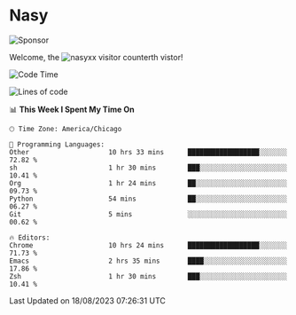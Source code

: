 # Nasy

<!--
<p align="center">
<img height="200" src="https://github-readme-stats.vercel.app/api?username=nasyxx&count_private=true&show_icons=true&theme=dracula&include_all_commits=true"/>
<img height="200" src="https://github-readme-stats.vercel.app/api/top-langs/?username=nasyxx&theme=dracula&hide=html,jupyter+notebook&count_private=true&show_icons=true"/>
</p>

  
----------------
-->

![Sponsor](https://img.shields.io/static/v1.svg?label=Sponsor&message=%E2%9D%A4&logo=GitHub&style=flat&color=pink)
 
Welcome, the ![nasyxx visitor counter](https://count.getloli.com/get/@nasyxx?theme=rule34)th vistor!
 
<!--START_SECTION:waka-->
![Code Time](http://img.shields.io/badge/Code%20Time-3%2C649%20hrs%2044%20mins-blue)

![Lines of code](https://img.shields.io/badge/From%20Hello%20World%20I%27ve%20Written-6.3%20million%20lines%20of%20code-blue)

📊 **This Week I Spent My Time On** 

```text
🕑︎ Time Zone: America/Chicago

💬 Programming Languages: 
Other                    10 hrs 33 mins      ██████████████████░░░░░░░   72.82 % 
sh                       1 hr 30 mins        ███░░░░░░░░░░░░░░░░░░░░░░   10.41 % 
Org                      1 hr 24 mins        ██░░░░░░░░░░░░░░░░░░░░░░░   09.73 % 
Python                   54 mins             ██░░░░░░░░░░░░░░░░░░░░░░░   06.27 % 
Git                      5 mins              ░░░░░░░░░░░░░░░░░░░░░░░░░   00.62 % 

🔥 Editors: 
Chrome                   10 hrs 24 mins      ██████████████████░░░░░░░   71.73 % 
Emacs                    2 hrs 35 mins       ████░░░░░░░░░░░░░░░░░░░░░   17.86 % 
Zsh                      1 hr 30 mins        ███░░░░░░░░░░░░░░░░░░░░░░   10.41 % 
```


 Last Updated on 18/08/2023 07:26:31 UTC
<!--END_SECTION:waka-->

<!-- ![visitors](https://visitor-badge.laobi.icu/badge?page_id=nasyxx.nasyxx) -->
